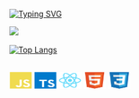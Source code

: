 [![Typing SVG](https://readme-typing-svg.herokuapp.com?font=Fira+Code&pause=1000&width=435&lines=Hello+my+name+is+Johnatan)](https://git.io/typing-svg)
<div display=flex">

<img  src="https://github-readme-stats.vercel.app/api?username=JohnatanDiasParente&show_icons=true&theme=tokyonight">

  
 [![Top Langs](https://github-readme-stats.vercel.app/api/top-langs/?username=anuraghazra&layout=donut-vertical&theme=tokyonight)](https://github.com/anuraghazra/github-readme-stats)

</div>

<div style="display: inline_block"><br>
  <img align="center" alt="John-Js" height="30" width="40" src="https://raw.githubusercontent.com/devicons/devicon/master/icons/javascript/javascript-plain.svg">
  <img align="center" alt="John-Ts" height="30" width="40" src="https://raw.githubusercontent.com/devicons/devicon/master/icons/typescript/typescript-plain.svg">
  <img align="center" alt="John-React" height="30" width="40" src="https://raw.githubusercontent.com/devicons/devicon/master/icons/react/react-original.svg">
  <img align="center" alt="John-HTML" height="30" width="40" src="https://raw.githubusercontent.com/devicons/devicon/master/icons/html5/html5-original.svg">
  <img align="center" alt="John-CSS" height="30" width="40" src="https://raw.githubusercontent.com/devicons/devicon/master/icons/css3/css3-original.svg"
</div>

